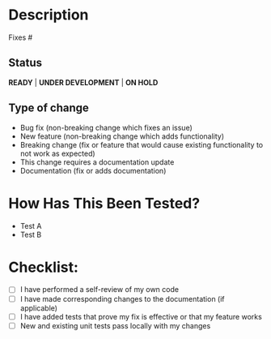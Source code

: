 # Description

<!-- Please include a summary of the change and which issue is fixed. Please also include relevant motivation and context. List any dependencies that are required for this change. -->

Fixes #<issue>


## Status
**READY** | **UNDER DEVELOPMENT** | **ON HOLD**


## Type of change

<!-- Please delete options that are not relevant. -->

- Bug fix (non-breaking change which fixes an issue)
- New feature (non-breaking change which adds functionality)
- Breaking change (fix or feature that would cause existing functionality to not work as expected)
- This change requires a documentation update
- Documentation (fix or adds documentation)


# How Has This Been Tested?

<!-- Please describe the tests that you ran to verify your changes. Provide instructions so we can reproduce. Please also list any relevant details for your test configuration. -->

- Test A
- Test B


# Checklist:

- [ ] I have performed a self-review of my own code
- [ ] I have made corresponding changes to the documentation (if applicable)
- [ ] I have added tests that prove my fix is effective or that my feature works
- [ ] New and existing unit tests pass locally with my changes
